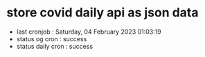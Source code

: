 # store covid daily api as json data

- last cronjob : Saturday, 04 February 2023 01:03:19
- status og cron : success
- status daily cron : success
      
      